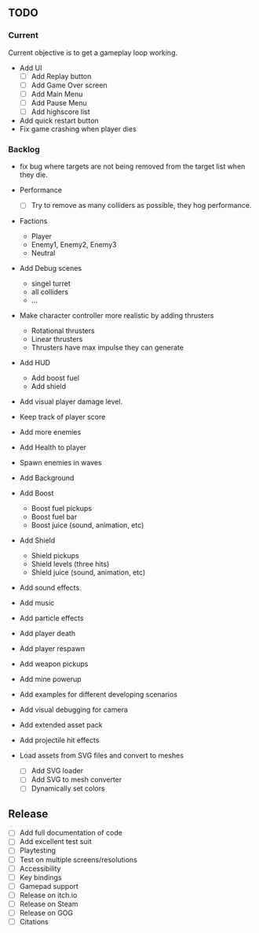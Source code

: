 ## TODO

### Current

Current objective is to get a gameplay loop working.

- Add UI
  - [ ] Add Replay button
  - [ ] Add Game Over screen
  - [ ] Add Main Menu
  - [ ] Add Pause Menu
  - [ ] Add highscore list
- Add quick restart button
- Fix game crashing when player dies

### Backlog

- fix bug where targets are not being removed from the target list when they die.

- Performance
  - [ ] Try to remove as many colliders as possible, they hog performance.
- Factions
  - Player
  - Enemy1, Enemy2, Enemy3
  - Neutral
- Add Debug scenes
  - singel turret
  - all colliders
  - ...
- Make character controller more realistic by adding thrusters
  - Rotational thrusters
  - Linear thrusters
  - Thrusters have max impulse they can generate
- Add HUD
  - Add boost fuel
  - Add shield
- Add visual player damage level.
- Keep track of player score
- Add more enemies
- Add Health to player
- Spawn enemies in waves
- Add Background
- Add Boost
  - Boost fuel pickups
  - Boost fuel bar
  - Boost juice (sound, animation, etc)
- Add Shield
  - Shield pickups
  - Shield levels (three hits)
  - Shield juice (sound, animation, etc)
- Add sound effects
- Add music
- Add particle effects
- Add player death
- Add player respawn
- Add weapon pickups
- Add mine powerup
- Add examples for different developing scenarios
- Add visual debugging for camera
- Add extended asset pack
- Add projectile hit effects
- Load assets from SVG files and convert to meshes
  - [ ] Add SVG loader
  - [ ] Add SVG to mesh converter
  - [ ] Dynamically set colors

## Release

- [ ] Add full documentation of code
- [ ] Add excellent test suit
- [ ] Playtesting
- [ ] Test on multiple screens/resolutions
- [ ] Accessibility
- [ ] Key bindings
- [ ] Gamepad support
- [ ] Release on itch.io
- [ ] Release on Steam
- [ ] Release on GOG
- [ ] Citations
